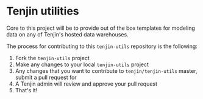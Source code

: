 # Tenjin utilities
Core to this project will be to provide out of the box templates for modeling data on any of Tenjin's hosted data warehouses.

The process for contributing to this `tenjin-utils` repository is the following:
  1. Fork the `tenjin-utils` project
  2. Make any changes to your local `tenjin-utils` project
  3. Any changes that you want to contribute to `tenjin/tenjin-utils` master, submit a pull request for
  4. A Tenjin admin will review and approve your pull request
  5. That's it!
